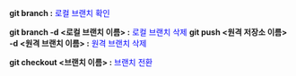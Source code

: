 **git branch :** <span style="color:blue">로컬 브랜치 확인</span>

**git branch -d <로컬 브랜치 이름> :** <span style="color:blue">로컬 브랜치 삭제</span>
**git push <원격 저장소 이름> -d <원격 브랜치 이름> :** <span style="color:blue">원격 브랜치 삭제</span>

**git checkout <브랜치 이름> :** <span style="color:blue">브랜치 전환</span>

